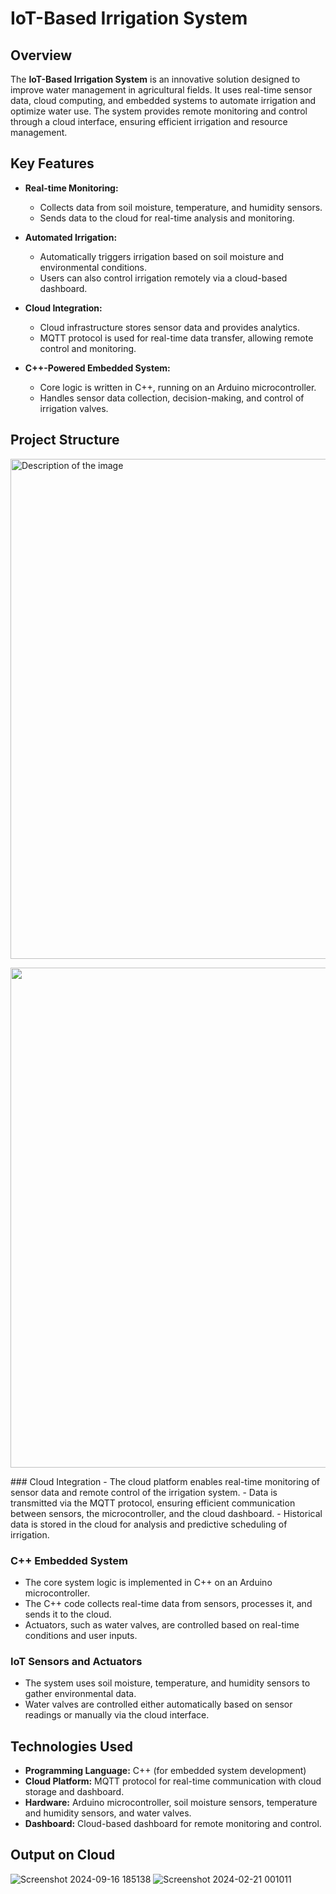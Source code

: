 # IoT-Based Irrigation System

## Overview
The **IoT-Based Irrigation System** is an innovative solution designed to improve water management in agricultural fields. It uses real-time sensor data, cloud computing, and embedded systems to automate irrigation and optimize water use. The system provides remote monitoring and control through a cloud interface, ensuring efficient irrigation and resource management.

## Key Features
- **Real-time Monitoring:**
  - Collects data from soil moisture, temperature, and humidity sensors.
  - Sends data to the cloud for real-time analysis and monitoring.
  
- **Automated Irrigation:**
  - Automatically triggers irrigation based on soil moisture and environmental conditions.
  - Users can also control irrigation remotely via a cloud-based dashboard.
  
- **Cloud Integration:**
  - Cloud infrastructure stores sensor data and provides analytics.
  - MQTT protocol is used for real-time data transfer, allowing remote control and monitoring.
  
- **C++-Powered Embedded System:**
  - Core logic is written in C++, running on an Arduino microcontroller.
  - Handles sensor data collection, decision-making, and control of irrigation valves.
  
## Project Structure
<div>
<p align="left">
  <img src="https://github.com/user-attachments/assets/d9fdb764-2281-4473-864a-dbbed982886c" alt="Description of the image" width="800px"/>
</p>
<p align="right">
  <img src="https://github.com/user-attachments/assets/6e09230a-f479-460b-af7f-811a3e31df46" alt="Description of the image" width="800px"/>
</p>
  </div>
### Cloud Integration
- The cloud platform enables real-time monitoring of sensor data and remote control of the irrigation system.
- Data is transmitted via the MQTT protocol, ensuring efficient communication between sensors, the microcontroller, and the cloud dashboard.
- Historical data is stored in the cloud for analysis and predictive scheduling of irrigation.

### C++ Embedded System
- The core system logic is implemented in C++ on an Arduino microcontroller.
- The C++ code collects real-time data from sensors, processes it, and sends it to the cloud.
- Actuators, such as water valves, are controlled based on real-time conditions and user inputs.

### IoT Sensors and Actuators
- The system uses soil moisture, temperature, and humidity sensors to gather environmental data.
- Water valves are controlled either automatically based on sensor readings or manually via the cloud interface.

## Technologies Used
- **Programming Language:** C++ (for embedded system development)
- **Cloud Platform:** MQTT protocol for real-time communication with cloud storage and dashboard.
- **Hardware:** Arduino microcontroller, soil moisture sensors, temperature and humidity sensors, and water valves.
- **Dashboard:** Cloud-based dashboard for remote monitoring and control.

## Output on Cloud

![Screenshot 2024-09-16 185138](https://github.com/user-attachments/assets/4a36de00-b192-4e72-93fa-326df1bc4390)
![Screenshot 2024-02-21 001011](https://github.com/user-attachments/assets/2d8dc0c0-9f5c-428f-8c67-d34ec591afea)

